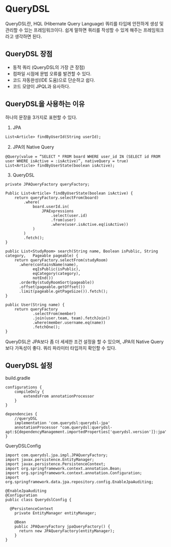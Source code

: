 # QueryDSL

QueryDSL란, HQL (Hibernate Query Language) 쿼리를 타입에 안전하게 생성 및 관리할 수 있는 프레임워크이다. 쉽게 말하면 쿼리를 작성할 수 있게 해주는 프레임워크라고 생각하면 된다.

## QueryDSL 장점
- 동적 쿼리 (QueryDSL의 가장 큰 장점)
- 컴파일 시점에 문법 오류를 발견할 수 있다.
- 코드 자동완성(IDE 도움)으로 단순하고 쉽다.
- 코드 모양이 JPQL과 유사하다.

## QueryDSL을 사용하는 이유

하나의 문장을 3가지로 표현할 수 있다.
1. JPA
```
List<Article> findByUserId(String userId);
```
2. JPA의 Native Query
```
@Query(value = “SELECT * FROM board WHERE user_id IN (SELECT id FROM user WHERE isActive = :isActive)”, nativeQuery = true)
List<Article> findByUserState(boolean isActive);
```

3. QueryDSL
```
private JPAQueryFactory queryFactory;

Public List<Article> findByUserState(boolean isActive) {
	return queryFactory.selectFrom(board)
		.where(
            board.userId.in(
                JPAExpressions
                    .select(user.id)
                    .from(user)
                    .where(user.isActive.eq(isActive))
            )
        )
        .fetch();
}
```
```
public List<StudyRoom> search(String name, Boolean isPublic, String category,	Pageable pageable) {
	return queryFactory.selectFrom(studyRoom)
	  .where(containsName(name),
	        eqIsPublic(isPublic),
	        eqCategory(category),
	        notEnd())
	  .orderBy(studyRoomSort(pageable))
	  .offset(pageable.getOffset())
	  .limit(pageable.getPageSize()).fetch();
}
```

```
public User(String name) {
	return queryFactory
            .selectFrom(member)
            .join(user.team, team).fetchJoin()
            .where(member.username.eq(name))
            .fetchOne();
}
```

QueryDSL은 JPA보다 좀 더 세세한 조건 설정을 할 수 있으며, JPA의 Native Query보다 가독성이 좋다. 쿼리 파라미터 타입까지 확인할 수 있다.

## QueryDSL 설정

build.gradle
```
configurations {
	compileOnly {
		extendsFrom annotationProcessor
	}
}

dependencies {
	//queryDSL
	implementation 'com.querydsl:querydsl-jpa'
	annotationProcessor "com.querydsl:querydsl-apt:${dependencyManagement.importedProperties['querydsl.version']}:jpa"
}
```

QueryDSLConfig
```
import com.querydsl.jpa.impl.JPAQueryFactory;	
import javax.persistence.EntityManager;
import javax.persistence.PersistenceContext;
import org.springframework.context.annotation.Bean;
import org.springframework.context.annotation.Configuration;
import org.springframework.data.jpa.repository.config.EnableJpaAuditing;
	
@EnableJpaAuditing
@Configuration
public class QuerydslConfig {
	
  @PersistenceContext
	private EntityManager entityManager;
	
	@Bean
	public JPAQueryFactory jpaQueryFactory() {
	  return new JPAQueryFactory(entityManager);
	}
}
```

